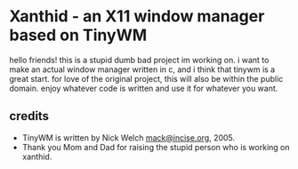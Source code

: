 Xanthid - an X11 window manager based on TinyWM
===============================================

hello friends!
this is a stupid dumb bad project im working on. i want to make an actual window manager written in c, and i think that tinywm is a great start. for love of the original project, this will also be within the public domain. enjoy whatever code is written and use it for whatever you want.

credits
-------
* TinyWM is written by Nick Welch <mack@incise.org>, 2005.
* Thank you Mom and Dad for raising the stupid person who is working on xanthid.
